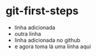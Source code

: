 # git-first-steps

-   linha adicionada
-   outra linha
-   linha adicionada no github
-   e agora toma lá uma linha aqui
